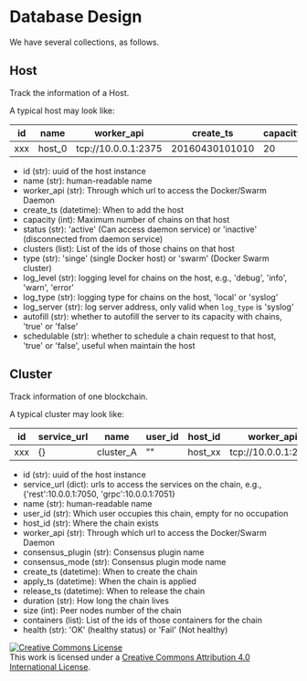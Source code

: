# Database Design

We have several collections, as follows.

## Host
Track the information of a Host.

A typical host may look like:

id |  name   | worker_api          | create_ts      | capacity | status | clusters  | type    | log_level | log_type | log_server  | autofill | schedulable
---|  ------ | ------------------- | -------------- | -------- | -------- | ------- | ------- | --------- | -------- | ----------- | -------- | -----------
xxx | host_0 | tcp://10.0.0.1:2375 | 20160430101010 | 20       | active | [c1,c2,c3] | single | debug     | syslog   | udp://10.0.0.2:5000 | true | true

* id (str): uuid of the host instance
* name (str): human-readable name
* worker_api (str): Through which url to access the Docker/Swarm Daemon
* create_ts (datetime): When to add the host
* capacity (int): Maximum number of chains on that host
* status (str): 'active' (Can access daemon service) or 'inactive' (disconnected from daemon service)
* clusters (list): List of the ids of those chains on that host
* type (str): 'singe' (single Docker host) or 'swarm' (Docker Swarm cluster)
* log_level (str): logging level for chains on the host, e.g., 'debug', 'info', 'warn', 'error'
* log_type (str): logging type for chains on the host, 'local' or 'syslog'
* log_server (str): log server address, only valid when `log_type` is 'syslog'
* autofill (str): whether to autofill the server to its capacity with chains, 'true' or 'false'
* schedulable (str): whether to schedule a chain request to that host, 'true' or 'false', useful when maintain the host

## Cluster
Track information of one blockchain.

A typical cluster may look like:

id  | service_url         | name      | user_id  | host_id | worker_api          | consensus_plugin | consensus_mode | create_ts      | apply_ts | release_ts | duration | size | containers | health
--- | --------------- | --------- | -------- | ------- | ------------------- | ---------------- | -------------- | -------------  | -------- | ---------- | ------- | ------- | ------- | ------
xxx | {}   | cluster_A | ""       | host_xx |  tcp://10.0.0.1:2375 | pbft            | batch          | 20160430101010 | 20160430101010 | | | 4  | [vp0,vp1,vp2,vp3] | OK

* id (str): uuid of the host instance
* service_url (dict): urls to access the services on the chain, e.g., {'rest':10.0.0.1:7050, 'grpc':10.0.0.1:7051}
* name (str): human-readable name
* user_id (str): Which user occupies this chain, empty for no occupation
* host_id (str): Where the chain exists
* worker_api (str): Through which url to access the Docker/Swarm Daemon
* consensus_plugin (str): Consensus plugin name
* consensus_mode (str): Consensus plugin mode name
* create_ts (datetime): When to create the chain
* apply_ts (datetime): When the chain is applied
* release_ts (datetime): When to release the chain
* duration (str): How long the chain lives
* size (int): Peer nodes number of the chain
* containers (list): List of the ids of those containers for the chain
* health (str): 'OK' (healthy status) or 'Fail' (Not healthy)

<a rel="license" href="http://creativecommons.org/licenses/by/4.0/"><img alt="Creative Commons License" style="border-width:0" src="https://i.creativecommons.org/l/by/4.0/88x31.png" /></a><br />This work is licensed under a <a rel="license" href="http://creativecommons.org/licenses/by/4.0/">Creative Commons Attribution 4.0 International License</a>.